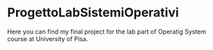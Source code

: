 # ProgettoLabSistemiOperativi
Here you can find my final project for the lab part of Operatig System course at University of Pisa. 
